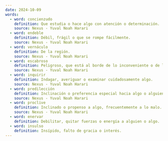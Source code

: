 ```yaml
---
date: 2024-10-09
words:
  - word: concienzudo
    definition: Que estudia o hace algo con atención o determinación.
    source: Nexus - Yuval Noah Harari
  - word: endeble
    definition: Débil, frágil o que se rompe fácilmente.
    source: Nexus - Yuval Noah Harari
  - word: vernáculo
    definition: De la región.
    source: Nexus - Yuval Noah Harari
  - word: escabroso
    definition: Peligroso, que está al borde de lo inconveniente o de lo inmoral.
    source: Nexus - Yuval Noah Harari
  - word: inquirir
    definition: Indagar, averiguar o examinar cuidadosamente algo.
    source: Nexus - Yuval Noah Harari
  - word: predilección
    definition: Inclinación o preferencia especial hacia algo o alguien.
    source: Nexus - Yuval Noah Harari
  - word: proclive
    definition: Inclinado o propenso a algo, frecuentemente a lo malo.
    source: Nexus - Yuval Noah Harari
  - word: enervar
    definition: Debilitar, quitar fuerzas o energía a alguien o algo.
  - word: insulso
    definition: Insípido, falto de gracia o interés.
---
```

